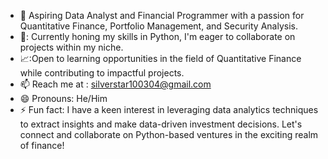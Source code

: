 


- 🔭 Aspiring Data Analyst and Financial Programmer with a passion for Quantitative Finance, Portfolio Management, and Security Analysis.
- 📖: Currently honing my skills in Python, I'm eager to collaborate on projects within my niche.
- 📈:Open to learning opportunities in the field of Quantitative Finance while contributing to impactful projects.
- 📫 Reach me at : silverstar100304@gmail.com
- 😄 Pronouns: He/Him
- ⚡ Fun fact:  I have a keen interest in leveraging data analytics techniques to extract insights and make data-driven investment decisions. 
  Let's connect and collaborate on Python-based ventures in the exciting realm of finance!
